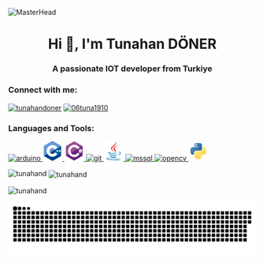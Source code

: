 ![MasterHead](https://bgcp.bionluk.com/images/portfolio/1400x788/31bf04c0-aaa0-4b82-86eb-59e84a6a6ef0.jpg)
<h1 align="center">Hi 👋, I'm Tunahan DÖNER</h1>
<h3 align="center">A passionate IOT developer from Turkiye</h3>

<h3 align="left">Connect with me:</h3>
<p align="left">
<a href="https://linkedin.com/in/tunahandoner" target="blank"><img align="center" src="https://raw.githubusercontent.com/rahuldkjain/github-profile-readme-generator/master/src/images/icons/Social/linked-in-alt.svg" alt="tunahandoner" height="30" width="40" /></a>
<a href="https://instagram.com/06tuna1910" target="blank"><img align="center" src="https://raw.githubusercontent.com/rahuldkjain/github-profile-readme-generator/master/src/images/icons/Social/instagram.svg" alt="06tuna1910" height="30" width="40" /></a>
</p>

<h3 align="left">Languages and Tools:</h3>
<p align="left"> <a href="https://www.arduino.cc/" target="_blank" rel="noreferrer"> <img src="https://cdn.worldvectorlogo.com/logos/arduino-1.svg" alt="arduino" width="40" height="40"/> </a> <a href="https://www.w3schools.com/cpp/" target="_blank" rel="noreferrer"> <img src="https://raw.githubusercontent.com/devicons/devicon/master/icons/cplusplus/cplusplus-original.svg" alt="cplusplus" width="40" height="40"/> </a> <a href="https://www.w3schools.com/cs/" target="_blank" rel="noreferrer"> <img src="https://raw.githubusercontent.com/devicons/devicon/master/icons/csharp/csharp-original.svg" alt="csharp" width="40" height="40"/> </a> <a href="https://git-scm.com/" target="_blank" rel="noreferrer"> <img src="https://www.vectorlogo.zone/logos/git-scm/git-scm-icon.svg" alt="git" width="40" height="40"/> </a> <a href="https://www.java.com" target="_blank" rel="noreferrer"> <img src="https://raw.githubusercontent.com/devicons/devicon/master/icons/java/java-original.svg" alt="java" width="40" height="40"/> </a> <a href="https://www.microsoft.com/en-us/sql-server" target="_blank" rel="noreferrer"> <img src="https://www.svgrepo.com/show/303229/microsoft-sql-server-logo.svg" alt="mssql" width="40" height="40"/> </a> <a href="https://opencv.org/" target="_blank" rel="noreferrer"> <img src="https://www.vectorlogo.zone/logos/opencv/opencv-icon.svg" alt="opencv" width="40" height="40"/> </a> <a href="https://www.python.org" target="_blank" rel="noreferrer"> <img src="https://raw.githubusercontent.com/devicons/devicon/master/icons/python/python-original.svg" alt="python" width="40" height="40"/> </a> </p>

<p><img align="left" src="https://github-readme-stats.vercel.app/api/top-langs?username=tunahand&show_icons=true&locale=en&layout=compact" alt="tunahand" /></p>

<p>&nbsp;<img align="center" src="https://github-readme-stats.vercel.app/api?username=tunahand&show_icons=true&locale=en" alt="tunahand" /></p>

<p><img align="center" src="https://github-readme-streak-stats.herokuapp.com/?user=tunahand&" alt="tunahand" /></p>

<picture>
  <source media="(prefers-color-scheme: dark)" srcset="https://raw.githubusercontent.com/TunahanD/TunahanD/output/github-contribution-grid-snake-dark.svg">
  <source media="(prefers-color-scheme: light)" srcset="https://raw.githubusercontent.com/TunahanD/TunahanD/output/github-contribution-grid-snake.svg">
  <img alt="github contribution grid snake animation" src="https://raw.githubusercontent.com/TunahanD/TunahanD/output/github-contribution-grid-snake.svg">
</picture>
